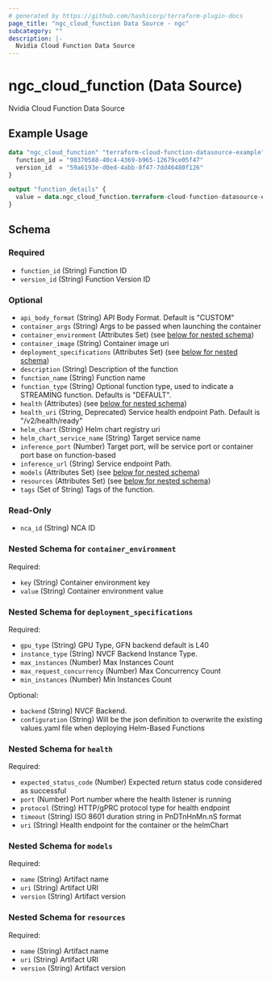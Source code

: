 ```yaml
---
# generated by https://github.com/hashicorp/terraform-plugin-docs
page_title: "ngc_cloud_function Data Source - ngc"
subcategory: ""
description: |-
  Nvidia Cloud Function Data Source
---
```


# ngc_cloud_function (Data Source)

Nvidia Cloud Function Data Source

## Example Usage

```terraform
data "ngc_cloud_function" "terraform-cloud-function-datasource-example" {
  function_id = "98370588-40c4-4369-b965-12679ce05f47"
  version_id  = "59a6193e-d0ed-4abb-8f47-7dd46480f126"
}

output "function_details" {
  value = data.ngc_cloud_function.terraform-cloud-function-datasource-example
}
```

<!-- schema generated by tfplugindocs -->
## Schema

### Required

- `function_id` (String) Function ID
- `version_id` (String) Function Version ID

### Optional

- `api_body_format` (String) API Body Format. Default is "CUSTOM"
- `container_args` (String) Args to be passed when launching the container
- `container_environment` (Attributes Set) (see [below for nested schema](#nestedatt--container_environment))
- `container_image` (String) Container image uri
- `deployment_specifications` (Attributes Set) (see [below for nested schema](#nestedatt--deployment_specifications))
- `description` (String) Description of the function
- `function_name` (String) Function name
- `function_type` (String) Optional function type, used to indicate a STREAMING function. Defaults is "DEFAULT".
- `health` (Attributes) (see [below for nested schema](#nestedatt--health))
- `health_uri` (String, Deprecated) Service health endpoint Path. Default is "/v2/health/ready"
- `helm_chart` (String) Helm chart registry uri
- `helm_chart_service_name` (String) Target service name
- `inference_port` (Number) Target port, will be service port or container port base on function-based
- `inference_url` (String) Service endpoint Path.
- `models` (Attributes Set) (see [below for nested schema](#nestedatt--models))
- `resources` (Attributes Set) (see [below for nested schema](#nestedatt--resources))
- `tags` (Set of String) Tags of the function.

### Read-Only

- `nca_id` (String) NCA ID

<a id="nestedatt--container_environment"></a>
### Nested Schema for `container_environment`

Required:

- `key` (String) Container environment key
- `value` (String) Container environment value


<a id="nestedatt--deployment_specifications"></a>
### Nested Schema for `deployment_specifications`

Required:

- `gpu_type` (String) GPU Type, GFN backend default is L40
- `instance_type` (String) NVCF Backend Instance Type.
- `max_instances` (Number) Max Instances Count
- `max_request_concurrency` (Number) Max Concurrency Count
- `min_instances` (Number) Min Instances Count

Optional:

- `backend` (String) NVCF Backend.
- `configuration` (String) Will be the json definition to overwrite the existing values.yaml file when deploying Helm-Based Functions


<a id="nestedatt--health"></a>
### Nested Schema for `health`

Required:

- `expected_status_code` (Number) Expected return status code considered as successful
- `port` (Number) Port number where the health listener is running
- `protocol` (String) HTTP/gPRC protocol type for health endpoint
- `timeout` (String) ISO 8601 duration string in PnDTnHnMn.nS format
- `uri` (String) Health endpoint for the container or the helmChart


<a id="nestedatt--models"></a>
### Nested Schema for `models`

Required:

- `name` (String) Artifact name
- `uri` (String) Artifact URI
- `version` (String) Artifact version


<a id="nestedatt--resources"></a>
### Nested Schema for `resources`

Required:

- `name` (String) Artifact name
- `uri` (String) Artifact URI
- `version` (String) Artifact version
